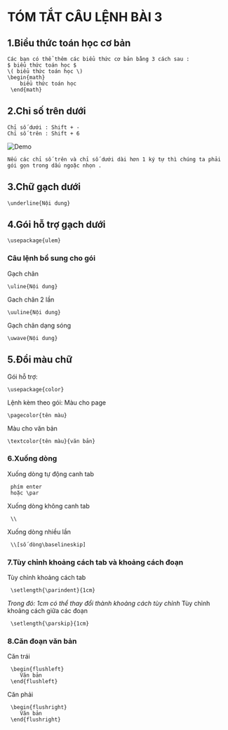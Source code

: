 # TÓM TẮT CÂU LỆNH BÀI 3
## 1.Biểu thức toán học cơ bản
    Các bạn có thể thêm các biểu thức cơ bản bằng 3 cách sau :
    $ biểu thức toán học $
    \( biểu thức toán học \)
    \begin{math}
    	biểu thức toán học
     \end{math}

## 2.Chỉ số trên dưới
    Chỉ số dưới : Shift + -
    Chỉ số trên : Shift + 6
   ![Demo](https://i.imgur.com/EKSLatn.png)
   
    Nếu các chỉ số trên và chỉ số dưới dài hơn 1 ký tự thì chúng ta phải gói gọn trong dấu ngoặc nhọn .




## 3.Chữ gạch dưới
    \underline{Nội dung}
## 4.Gói hỗ trợ gạch dưới
    \usepackage{ulem}
### Câu lệnh bổ sung cho gói
  Gạch chân
       
    \uline{Nội dung}
  Gach chân 2 lần
  
    \uuline{Nội dung}
  Gạch chân dạng sóng
   
    \uwave{Nội dung}
## 5.Đổi màu chữ 
 Gói hỗ trợ:
 
    \usepackage{color}
 Lệnh kèm theo gói:
 Màu cho page
 
    \pagecolor{tên màu}
 Màu cho văn bản
 
    \textcolor{tên màu}{văn bản}
 
 ### 6.Xuống dòng 
 Xuống dòng tự động canh tab
   
     phím enter
     hoặc \par
 Xuống dòng không canh tab
        
     \\
 Xuống dòng nhiều lần
 
     \\[số dòng\baselineskip]
 ### 7.Tùy chỉnh khoảng cách tab và khoảng cách đoạn
 Tùy chỉnh khoảng cách tab
 
     \setlength{\parindent}{1cm}
     
 *Trong đó: 1cm có thể thay đổi thành khoảng cách tùy chỉnh*
 Tùy chỉnh khoảng cách giữa các đoạn
     
     \setlength{\parskip}{1cm}
  
  ### 8.Căn đoạn văn bản
   Căn trái
   
     \begin{flushleft}
        Văn bản
     \end{flushleft}
  Căn phải
  
     \begin{flushright}
        Văn bản
     \end{flushright}
  

 

        
      
  
  
  
  


  
 
      

